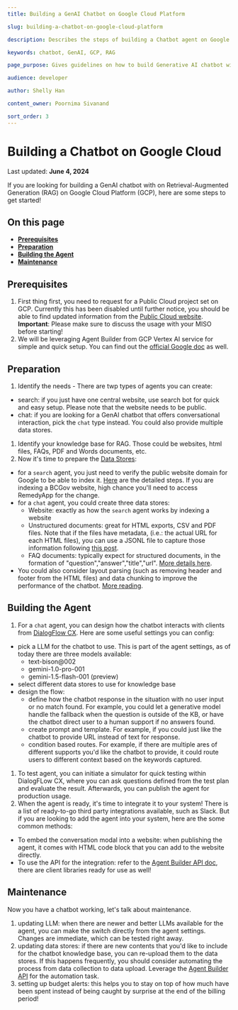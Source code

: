 ```yaml
---
title: Building a GenAI Chatbot on Google Cloud Platform

slug: building-a-chatbot-on-google-cloud-platform

description: Describes the steps of building a Chatbot agent on Google Cloud Platform with Vertex AI with RAG

keywords: chatbot, GenAI, GCP, RAG

page_purpose: Gives guidelines on how to build Generative AI chatbot with GCP Vertex AI

audience: developer

author: Shelly Han

content_owner: Poornima Sivanand

sort_order: 3
---
```


# Building a Chatbot on Google Cloud
Last updated: **June 4, 2024**

If you are looking for building a GenAI chatbot with on Retrieval-Augmented Generation (RAG) on Google Cloud Platform (GCP), here are some steps to get started!

## On this page

- **[Prerequisites](#prerequisites)**
- **[Preparation](#preparation)**
- **[Building the Agent](#building-the-agent)**
- **[Maintenance](#maintenance)**

## Prerequisites
1. First thing first, you need to request for a Public Cloud project set on GCP. Currently this has been disabled until further notice, you should be able to find updated information from the [Public Cloud website](https://digital.gov.bc.ca/cloud/services/public/). **Important**: Please make sure to discuss the usage with your MISO before starting! <!-- TODO: Add link to doc that talks about AI project prerequisites later on -->
1. We will be leveraging Agent Builder from GCP Vertex AI service for simple and quick setup. You can find out the [official Google doc](https://cloud.google.com/products/agent-builder?hl=en) as well. <!-- TODO: Shall we talk about pricing? -->

## Preparation
1. Identify the needs - There are twp types of agents you can create:
  - search: if you just have one central website, use search bot for quick and easy setup. Please note that the website needs to be public.
  - chat: if you are looking for a GenAI chatbot that offers conversational interaction, pick the `chat` type instead. You could also provide multiple data stores.
1. Identify your knowledge base for RAG. Those could be websites, html files, FAQs, PDF and Words documents, etc.
1. Now it's time to prepare the [Data Stores](https://cloud.google.com/dialogflow/vertex/docs/concept/data-store):
  - for a `search` agent, you just need to verify the public website domain for Google to be able to index it. [Here](https://cloud.google.com/generative-ai-app-builder/docs/domain-verification) are the detailed steps. If you are indexing a BCGov website, high chance you'll need to access RemedyApp for the change.
  - for a `chat` agent, you could create three data stores:
    - Website: exactly as how the `search` agent works by indexing a website
    - Unstructured documents: great for HTML exports, CSV and PDF files. Note that if the files have metadata, (i.e.: the actual URL for each HTML files), you can use a JSONL file to capture those information following [this post](https://cloud.google.com/dialogflow/vertex/docs/concept/data-store#with-metadata).
    - FAQ documents: typically expect for structured documents, in the formation of "question","answer","title","url". [More details here](https://cloud.google.com/dialogflow/vertex/docs/concept/data-store#structured).
  - You could also consider layout parsing (such as removing header and footer from the HTML files) and data chunking to improve the performance of the chatbot. [More reading](https://cloud.google.com/generative-ai-app-builder/docs/parse-chunk-documents).

## Building the Agent
1. For a `chat` agent, you can design how the chatbot interacts with clients from [DialogFlow CX](https://cloud.google.com/dialogflow?hl=en). Here are some useful settings you can config:
  - pick a LLM for the chatbot to use. This is part of the agent settings, as of today there are three models available:
    - text-bison@002
    - gemini-1.0-pro-001
    - gemini-1.5-flash-001 (preview)
  - select different data stores to use for knowledge base
  - design the flow:
    - define how the chatbot response in the situation with no user input or no match found. For example, you could let a generative model handle the fallback when the question is outside of the KB, or have the chatbot direct user to a human support if no answers found.
    - create prompt and template. For example, if you could just like the chatbot to provide URL instead of text for response.
    - condition based routes. For example, if there are multiple ares of different supports you'd like the chatbot to provide, it could route users to different context based on the keywords captured.
1. To test agent, you can initiate a simulator for quick testing within DialogFLow CX, where you can ask questions defined from the test plan and evaluate the result. <!-- TODO: Maybe some more information about testing? --> Afterwards, you can publish the agent for production usage.
1. When the agent is ready, it's time to integrate it to your system! There is a list of ready-to-go third party integrations available, such as Slack. But if you are looking to add the agent into your system, here are the some common methods:
  - To embed the conversation modal into a website: when publishing the agent, it comes with HTML code block that you can add to the website directly.
  - To use the API for the integration: refer to the [Agent Builder API doc](https://cloud.google.com/generative-ai-app-builder/docs/apis), there are client libraries ready for use as well!

## Maintenance
Now you have a chatbot working, let's talk about maintenance.
1. updating LLM: when there are newer and better LLMs available for the agent, you can make the switch directly from the agent settings. Changes are immediate, which can be tested right away.
1. updating data stores: if there are new contents that you'd like to include for the chatbot knowledge base, you can re-upload them to the data stores. If this happens frequently, you should consider automating the process from data collection to data upload. Leverage the [Agent Builder API](https://cloud.google.com/generative-ai-app-builder/docs/apis) for the automation task.
1. setting up budget alerts: this helps you to stay on top of how much have been spent instead of being caught by surprise at the end of the billing period!
